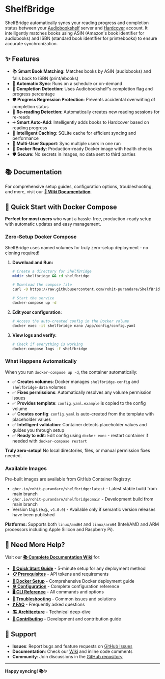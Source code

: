 # ShelfBridge

ShelfBridge automatically syncs your reading progress and completion status between your [Audiobookshelf](https://www.audiobookshelf.org/) server and [Hardcover](https://hardcover.app/) account. It intelligently matches books using ASIN (Amazon's book identifier for audiobooks) and ISBN (standard book identifier for print/ebooks) to ensure accurate synchronization.

## ✨ Features

- 📚 **Smart Book Matching**: Matches books by ASIN (audiobooks) and falls back to ISBN (print/ebooks)
- 🔄 **Automatic Sync**: Runs on a schedule or on-demand
- 🎯 **Completion Detection**: Uses Audiobookshelf's completion flag and progress percentage
- 🛡️ **Progress Regression Protection**: Prevents accidental overwriting of completion status
- 🔄 **Re-reading Detection**: Automatically creates new reading sessions for re-reads
- ➕ **Smart Auto-Add**: Intelligently adds books to Hardcover based on reading progress
- 💾 **Intelligent Caching**: SQLite cache for efficient syncing and performance
- 👥 **Multi-User Support**: Sync multiple users in one run
- 🐳 **Docker Ready**: Production-ready Docker image with health checks
- 🛡️ **Secure**: No secrets in images, no data sent to third parties

## 📚 Documentation

For comprehensive setup guides, configuration options, troubleshooting, and more, visit our **[📖 Wiki Documentation](wiki/Home.md)**.

## 🚀 Quick Start with Docker Compose

**Perfect for most users** who want a hassle-free, production-ready setup with automatic updates and easy management.

### Zero-Setup Docker Compose

ShelfBridge uses named volumes for truly zero-setup deployment - no cloning required!

1. **Download and Run:**
   ```bash
   # Create a directory for ShelfBridge
   mkdir shelfbridge && cd shelfbridge
   
   # Download the compose file
   curl -O https://raw.githubusercontent.com/rohit-purandare/ShelfBridge/main/docker-compose.yml
   
   # Start the service
   docker-compose up -d
   ```

2. **Edit your configuration:**
   ```bash
   # Access the auto-created config in the Docker volume
   docker exec -it shelfbridge nano /app/config/config.yaml
   ```

3. **View logs and verify:**
   ```bash
   # Check if everything is working
   docker-compose logs -f shelfbridge
   ```

### What Happens Automatically

When you run `docker-compose up -d`, the container automatically:

- ✅ **Creates volumes**: Docker manages `shelfbridge-config` and `shelfbridge-data` volumes
- ✅ **Fixes permissions**: Automatically resolves any volume permission issues
- ✅ **Provides template**: `config.yaml.example` is copied to the config volume
- ✅ **Creates config**: `config.yaml` is auto-created from the template with placeholder values
- ✅ **Intelligent validation**: Container detects placeholder values and guides you through setup
- ✅ **Ready to edit**: Edit config using `docker exec` - restart container if needed with `docker-compose restart`

**Truly zero-setup!** No local directories, files, or manual permission fixes needed.

### Available Images

Pre-built images are available from GitHub Container Registry:

- `ghcr.io/rohit-purandare/shelfbridge:latest` - Latest stable build from main branch
- `ghcr.io/rohit-purandare/shelfbridge:main` - Development build from main branch
- Version tags (e.g., `v1.0.0`) - Available only if semantic version releases have been published

**Platforms:** Supports both `linux/amd64` and `linux/arm64` (Intel/AMD and ARM processors including Apple Silicon and Raspberry Pi).

## 📖 Need More Help?

Visit our **[📚 Complete Documentation Wiki](wiki/Home.md)** for:

- **[🚀 Quick Start Guide](wiki/user-guides/Quick-Start.md)** - 5-minute setup for any deployment method
- **[📋 Prerequisites](wiki/user-guides/Prerequisites.md)** - API tokens and requirements  
- **[🐳 Docker Setup](wiki/user-guides/Docker-Setup.md)** - Comprehensive Docker deployment guide
- **[⚙️ Configuration](wiki/admin/Configuration-Overview.md)** - Complete configuration reference
- **[🖥️ CLI Reference](wiki/technical/CLI-Reference.md)** - All commands and options
- **[🔧 Troubleshooting](wiki/troubleshooting/Troubleshooting-Guide.md)** - Common issues and solutions
- **[❓ FAQ](wiki/troubleshooting/FAQ.md)** - Frequently asked questions
- **[🏗️ Architecture](wiki/technical/Architecture-Overview.md)** - Technical deep-dive
- **[🤝 Contributing](wiki/developer/Contributing.md)** - Development and contribution guide

## 🤝 Support

- **Issues**: Report bugs and feature requests on [GitHub Issues](https://github.com/rohit-purandare/ShelfBridge/issues)
- **Documentation**: Check our [Wiki](wiki/Home.md) and inline code comments
- **Community**: Join discussions in the [GitHub repository](https://github.com/rohit-purandare/ShelfBridge)

---

**Happy syncing! 📚✨** 
